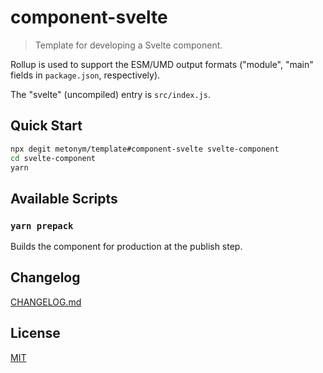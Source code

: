 # component-svelte

> Template for developing a Svelte component.

Rollup is used to support the ESM/UMD output formats ("module", "main" fields in `package.json`, respectively).

The "svelte" (uncompiled) entry is `src/index.js`.

## Quick Start

```sh
npx degit metonym/template#component-svelte svelte-component
cd svelte-component
yarn
```

## Available Scripts

### `yarn prepack`

Builds the component for production at the publish step.

## Changelog

[CHANGELOG.md](CHANGELOG.md)

## License

[MIT](LICENSE)
